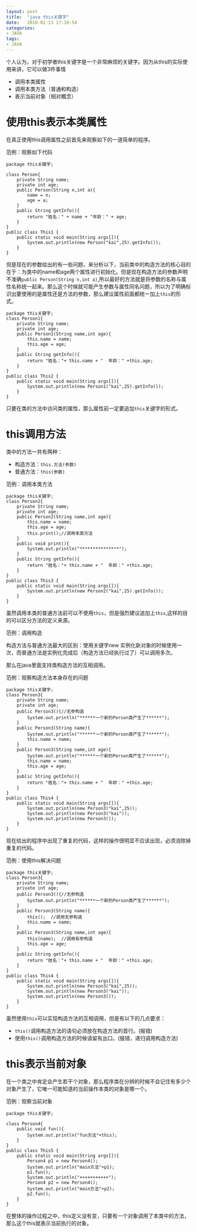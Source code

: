 ```yaml
---
layout: post
title:  "java this关键字"
date:   2018-02-13 17:16:54
categories:
- JAVA
tags:
- JAVA
---
```




个人认为，对于初学者this关键字是一个非常麻烦的关键字。因为从this的实际使用来讲，它可以做3件事情

- 调用本类属性
- 调用本类方法（普通和构造）
- 表示当前对象（相对概念）





# 使用this表示本类属性

在真正使用this调用属性之前首先来观察如下的一道简单的程序。

范例：观察如下代码

```
package this关键字;

class Person{
    private String name;
    private int age;
    public Person(String n,int a){
        name = n;
        age = a;
    }
    public String getInfo(){
        return "姓名：" + name + "年龄：" + age;
    }
}
public class This1 {
    public static void main(String args[]){
        System.out.println(new Person("kai",25).getInfo());
    }
}
```

但是现在的参数给出的有一些问题，来分析以下，当前类中的构造方法的核心目的在于：为类中的name和age两个属性进行初始化。但是现在构造方法的参数声明不准确`public Person(String n,int a)`,所以最好的方法就是将参数的名称与属性名称统一起来。那么这个时候就可能产生参数与属性同名问题，所以为了明确标识出要使用的是属性还是方法的参数，那么建议属性前面都统一加上`this`的形式。

```
package this关键字;
class Person1{
    private String name;
    private int age;
    public Person1(String name,int age){
        this.name = name;
        this.age = age;
    }
    public String getInfo(){
        return "姓名："+ this.name + "  年龄：" +this.age;
    }
}
public class This2 {
    public static void main(String args[]){
        System.out.println(new Person1("kai",25).getInfo());
    }
}
```

只要在类的方法中访问类的属性，那么属性前一定要追加`this`关键字的形式。

# this调用方法

类中的方法一共有两种：

- 构造方法：`this.方法(参数)`
- 普通方法：`this(参数)`

范例：调用本类方法

```
package this关键字;
class Person2{
    private String name;
    private int age;
    public Person2(String name,int age){
        this.name = name;
        this.age = age;
        this.print();//调用本类方法
    }
    public void print(){
        System.out.println("***************");
    }
    public String getInfo(){
        return "姓名："+ this.name + "  年龄：" +this.age;
    }
}
public class This3 {
    public static void main(String args[]){
        System.out.println(new Person2("kai",25).getInfo());
    }
}
```

虽然调用本类的普通方法前可以不使用`this`，但是强烈建议追加上`this`,这样的目的可以区分方法的定义来源。

范例：调用构造

构造方法与普通方法最大的区别：使用关键字new 实例化新对象的时候使用一次，而普通方法是实例化完成后（构造方法已经执行过了）可以调用多次。

那么在java里面支持类构造方法的互相调用。

范例：观察构造方法本身存在的问题

```
package this关键字;
class Person3{
    private String name;
    private int age;
    public Person3(){//无参构造
        System.out.println("******一个新的Person类产生了******");
    }
    public Person3(String name){
        System.out.println("******一个新的Person类产生了******");
        this.name = name;
    }
    public Person3(String name,int age){
        System.out.println("******一个新的Person类产生了******");
        this.name = name;
        this.age = age;
    }
    public String getInfo(){
        return "姓名："+ this.name + "  年龄：" +this.age;
    }
}
public class This4 {
    public static void main(String args[]){
        System.out.println(new Person3("kai",25));
        System.out.println(new Person3("kai"));
        System.out.println(new Person3());
    }
}
```

现在给出的程序中出现了重复的代码，这样的操作很明显不应该出现，必须消除掉重复的代码。

范例：使用this解决问题

```
package this关键字;
class Person3{
    private String name;
    private int age;
    public Person3(){//无参构造
        System.out.println("******一个新的Person类产生了******");
    }
    public Person3(String name){
        this();  //调用无参构造
        this.name = name;
    }
    public Person3(String name,int age){
        this(name);  //调用有参构造
        this.age = age;
    }
    public String getInfo(){
        return "姓名："+ this.name + "  年龄：" +this.age;
    }
}
public class This4 {
    public static void main(String args[]){
        System.out.println(new Person3("kai",25));
        System.out.println(new Person3("kai"));
        System.out.println(new Person3());
    }
}
```

虽然使用`this`可以实现构造方法的互相调用，但是有以下的几点要求：

- `this()`调用构造方法的语句必须放在构造方法的首行。(报错)
- 使用`this()`调用构造方法的时候请留有出口。(报错，递归调用构造方法)

# this表示当前对象

在一个类之中肯定会产生若干个对象，那么程序类在分辨的时候不会记住有多少个对象产生了，它唯一可能知道的当前操作本类的对象是哪一个。

范例：观察当前对象

```
package this关键字;

class Person4{
    public void fun(){
        System.out.println("fun方法"+this);
    }
}
public class This5 {
    public static void main(String args[]){
        Person4 p1 = new Person4();
        System.out.println("main方法"+p1);
        p1.fun();
        System.out.println("+++++++++++");
        Person4 p2 = new Person4();
        System.out.println("main方法"+p2);
        p2.fun();
    }
}
```

在整体的操作过程之中，this定义没有变，只要有一个对象调用了本类中的方法，那么这个this就表示当前执行的对象。
